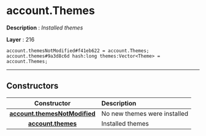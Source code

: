 # account.Themes

**Description** : *Installed themes*

**Layer** : 216

```tl
account.themesNotModified#f41eb622 = account.Themes;
account.themes#9a3d8c6d hash:long themes:Vector<Theme> = account.Themes;
```

---

## Constructors

| Constructor | Description |
| :---: | :--- |
| [**account.themesNotModified**](constructor/account.themesNotModified) | No new themes were installed |
| [**account.themes**](constructor/account.themes) | Installed themes |